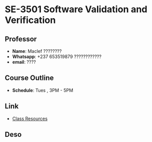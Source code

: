 # SE-3501 Software Validation and Verification 

## Professor

- **Name**: Maclef ????????
- **Whatsapp**: +237 653519879 ????????????
- **email**: ????

## Course Outline

- **Schedule**: Tues , 3PM - 5PM


## Link

- [Class Resources](https://moodle.ictuniversity.org/course/view.php?id=2413)

## Deso

